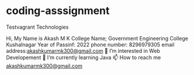 # coding-asssignment
Testvagrant Technologies
   
   Hi, My Name is Akash M K
   College Name; Government Engineering College Kushalnagar
   Year of Passinf: 2022
   phone number: 8296979305
   email address:akashkumarmk300@gmail.com
👀 I’m interested in Web Developement
🌱 I’m currently learning Java
📫 How to reach me akashkumarmk300@gmail.com
